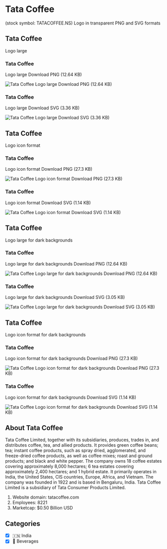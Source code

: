 # Tata Coffee
 (stock symbol: TATACOFFEE.NS) Logo in transparent PNG and SVG formats

## Tata Coffee
 Logo large

### Tata Coffee
 Logo large Download PNG (12.64 KB)

![Tata Coffee
 Logo large Download PNG (12.64 KB)](/img/orig/TATACOFFEE.NS_BIG-ae971e26.png)

### Tata Coffee
 Logo large Download SVG (3.36 KB)

![Tata Coffee
 Logo large Download SVG (3.36 KB)](/img/orig/TATACOFFEE.NS_BIG-a3e67daf.svg)

## Tata Coffee
 Logo icon format

### Tata Coffee
 Logo icon format Download PNG (27.3 KB)

![Tata Coffee
 Logo icon format Download PNG (27.3 KB)](/img/orig/TATACOFFEE.NS-04222ec2.png)

### Tata Coffee
 Logo icon format Download SVG (1.14 KB)

![Tata Coffee
 Logo icon format Download SVG (1.14 KB)](/img/orig/TATACOFFEE.NS-ec9f363e.svg)

## Tata Coffee
 Logo large for dark backgrounds

### Tata Coffee
 Logo large for dark backgrounds Download PNG (12.64 KB)

![Tata Coffee
 Logo large for dark backgrounds Download PNG (12.64 KB)](/img/orig/TATACOFFEE.NS_BIG.D-8785636c.png)

### Tata Coffee
 Logo large for dark backgrounds Download SVG (3.05 KB)

![Tata Coffee
 Logo large for dark backgrounds Download SVG (3.05 KB)](/img/orig/TATACOFFEE.NS_BIG.D-3460e40c.svg)

## Tata Coffee
 Logo icon format for dark backgrounds

### Tata Coffee
 Logo icon format for dark backgrounds Download PNG (27.3 KB)

![Tata Coffee
 Logo icon format for dark backgrounds Download PNG (27.3 KB)](/img/orig/TATACOFFEE.NS.D-9de60783.png)

### Tata Coffee
 Logo icon format for dark backgrounds Download SVG (1.14 KB)

![Tata Coffee
 Logo icon format for dark backgrounds Download SVG (1.14 KB)](/img/orig/TATACOFFEE.NS.D-47d2543d.svg)

## About Tata Coffee


Tata Coffee Limited, together with its subsidiaries, produces, trades in, and distributes coffee, tea, and allied products. It provides green coffee beans; tea; instant coffee products, such as spray dried, agglomerated, and freeze-dried coffee products, as well as coffee mixes; roast and ground products; and black and white pepper. The company owns 18 coffee estates covering approximately 8,000 hectares; 6 tea estates covering approximately 2,400 hectares; and 1 hybrid estate. It primarily operates in India, the United States, CIS countries, Europe, Africa, and Vietnam. The company was founded in 1922 and is based in Bengaluru, India. Tata Coffee Limited is a subsidiary of Tata Consumer Products Limited.

1. Website domain: tatacoffee.com
2. Employees: 8221
3. Marketcap: $0.50 Billion USD


## Categories
- [x] 🇮🇳 India
- [x] 🥤 Beverages
